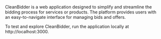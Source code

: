 CleanBidder is a web application designed to simplify and streamline the bidding process for services or products. The platform provides users with an easy-to-navigate interface for managing bids and offers.

To test and explore CleanBidder, run the application locally at http://localhost:3000.
